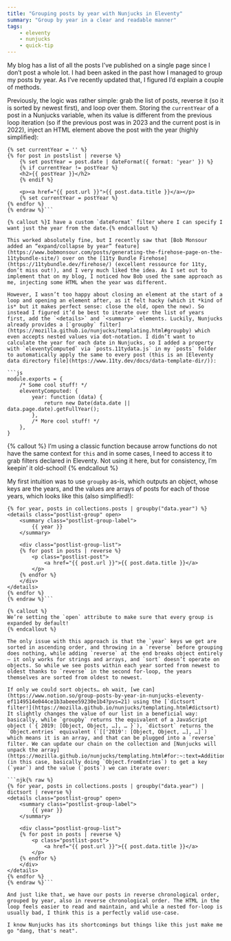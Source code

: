 ```yaml
---
title: "Grouping posts by year with Nunjucks in Eleventy"
summary: "Group by year in a clear and readable manner"
tags:
    - eleventy
    - nunjucks
    - quick-tip
---
```


My blog has a list of all the posts I’ve published on a single page since I don’t post a whole lot. I had been asked in the past how I managed to group my posts by year. As I’ve recently updated that, I figured I’d explain a couple of methods.

Previously, the logic was rather simple: grab the list of posts, reverse it (so it is sorted by newest first), and loop over them. Storing the `currentYear` of a post in a Nunjucks variable, when its value is different from the previous loop iteration (so if the previous post was in 2023 and the current post is in 2022), inject an HTML element above the post with the year (highly simplified):

```njk{% raw %}
{% set currentYear = '' %}
{% for post in postslist | reverse %}
	{% set postYear = post.date | dateFormat({ format: 'year' }) %}
	{% if currentYear != postYear %}
	<h2>{{ postYear }}</h2>
	{% endif %}

	<p><a href="{{ post.url }}">{{ post.data.title }}</a></p>
	{% set currentYear = postYear %}
{% endfor %}
{% endraw %}```

{% callout %}I have a custom `dateFormat` filter where I can specify I want just the year from the date.{% endcallout %}

This worked absolutely fine, but I recently saw that [Bob Monsour added an “expand/collapse by year” feature](https://www.bobmonsour.com/posts/generating-the-firehose-page-on-the-11tybundle-site/) over on the [11ty Bundle Firehose](https://11tybundle.dev/firehose/) (excellent ressource for 11ty, don’t miss out!), and I very much liked the idea. As I set out to implement that on my blog, I noticed how Bob used the same approach as me, injecting some HTML when the year was different.

However, I wasn’t too happy about closing an element at the start of a loop and opening an element after, as it felt hacky (which it *kind of is* but it makes perfect sense: close the old, open the new). So instead I figured it’d be best to iterate over the list of years first, add the `<details>` and `<summary>` elements. Luckily, Nunjucks already provides a [`groupby` filter](https://mozilla.github.io/nunjucks/templating.html#groupby) which even accepts nested values via dot-notation. I didn’t want to calculate the year for each date in Nunjucks, so I added a property with `eleventyComputed` via `posts.11tydata.js` in my `posts` folder to automatically apply the same to every post (this is an [Eleventy data directory file](https://www.11ty.dev/docs/data-template-dir/)):

```js
module.exports = {
	/* Some cool stuff! */
	eleventyComputed: {
		year: function (data) {
			return new Date(data.date || data.page.date).getFullYear();
		},
		/* More cool stuff! */
	},
}
```

{% callout %}
I’m using a classic function because arrow functions do not have the same context for `this` and in some cases, I need to access it to grab filters declared in Eleventy. Not using it here, but for consistency, I’m keepin’ it old-school!
{% endcallout %}

My first intuition was to use `groupby` as-is, which outputs an object, whose keys are the years, and the values are arrays of posts for each of those years, which looks like this (also simplified!):

```njk{% raw %}
{% for year, posts in collections.posts | groupby("data.year") %}
<details class="postlist-group" open>
	<summary class="postlist-group-label">
		{{ year }}
	</summary>

	<div class="postlist-group-list">
	{% for post in posts | reverse %}
		<p class="postlist-post">
			<a href="{{ post.url }}">{{ post.data.title }}</a>
		</p>
	{% endfor %}
	</div>
</details>
{% endfor %}
{% endraw %}```

{% callout %}
We’re setting the `open` attribute to make sure that every group is expanded by default!
{% endcallout %}

The only issue with this approach is that the `year` keys we get are sorted in ascending order, and throwing in a `reverse` before grouping does nothing, while adding `reverse` at the end breaks object entirely — it only works for strings and arrays, and `sort` doesn’t operate on objects. So while we see posts within each year sorted from newest to oldest thanks to `reverse` in the second for-loop, the years themselves are sorted from oldest to newest.

If only we could sort objects… oh wait, [we can](https://www.notion.so/group-posts-by-year-in-nunjucks-eleventy-ef1149514e044ce1b3abeee59230e1b4?pvs=21) using the [`dictsort` filter!](https://mozilla.github.io/nunjucks/templating.html#dictsort) It slightly changes the value of our list in a beneficial way: basically, while `groupby` returns the equivalent of a JavaScript object (`{ 2019: [Object, Object, …], … }`), `dictsort` returns the `Object.entries` equivalent (`[['2019': [Object, Object, …], …]`) which means it is an array, and that can be plugged into a `reverse` filter. We can update our chain on the collection and [Nunjucks will unpack the array](https://mozilla.github.io/nunjucks/templating.html#for:~:text=Additionally%2C%20Nunjucks%20will%20unpack%20arrays%20into%20variables%3A) (in this case, basically doing `Object.fromEntries`) to get a key (`year`) and the value (`posts`) we can iterate over:

```njk{% raw %}
{% for year, posts in collections.posts | groupby("data.year") | dictsort | reverse %}
<details class="postlist-group" open>
	<summary class="postlist-group-label">
		{{ year }}
	</summary>

	<div class="postlist-group-list">
	{% for post in posts | reverse %}
		<p class="postlist-post">
			<a href="{{ post.url }}">{{ post.data.title }}</a>
		</p>
	{% endfor %}
	</div>
</details>
{% endfor %}
{% endraw %}```

And just like that, we have our posts in reverse chronological order, grouped by year, also in reverse chronological order. The HTML in the loop feels easier to read and maintain, and while a nested for-loop is usually bad, I think this is a perfectly valid use-case.

I know Nunjucks has its shortcomings but things like this just make me go "dang, that's neat".